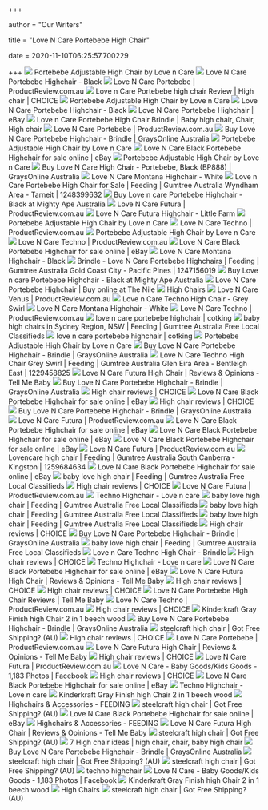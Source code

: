 +++
        
author = "Our Writers"
        
title = "Love N Care Portebebe High Chair"
        
date = 2020-11-10T06:25:57.700229
        
+++
[ ![](https://www.angelbub.com.au/media/catalog/product/cache/1/image/9df78eab33525d08d6e5fb8d27136e95/p/o/portbebe-black-angle-high.jpg)](https://www.angelbub.com.au/media/catalog/product/cache/1/image/9df78eab33525d08d6e5fb8d27136e95/p/o/portbebe-black-angle-high.jpg) Portebebe Adjustable High Chair by Love n Care
[ ![](https://www.babyandtoddlertown.com.au/media/catalog/product/cache/1/thumbnail/265x265/9df78eab33525d08d6e5fb8d27136e95/p/o/portebebe_2.jpg)](https://www.babyandtoddlertown.com.au/media/catalog/product/cache/1/thumbnail/265x265/9df78eab33525d08d6e5fb8d27136e95/p/o/portebebe_2.jpg) Love N Care Portebebe Highchair - Black
[ ![](https://cdn.productreview.com.au/resize/listing-picture/0f4a5265-7786-3e5e-bfdc-d25bee1655a6?width=1200&height=630&withoutEnlargement=true&v=2)](https://cdn.productreview.com.au/resize/listing-picture/0f4a5265-7786-3e5e-bfdc-d25bee1655a6?width=1200&height=630&withoutEnlargement=true&v=2) Love N Care Portebebe | ProductReview.com.au
[ ![](https://pdbimg.choice.com.au/love-n-care-portebebe-high-chair_1.jpg)](https://pdbimg.choice.com.au/love-n-care-portebebe-high-chair_1.jpg) Love n Care Portebebe high chair Review | High chair | CHOICE
[ ![](https://www.angelbub.com.au/media/catalog/product/cache/1/thumbnail/9df78eab33525d08d6e5fb8d27136e95/p/o/portbebe-black-front-high.jpg)](https://www.angelbub.com.au/media/catalog/product/cache/1/thumbnail/9df78eab33525d08d6e5fb8d27136e95/p/o/portbebe-black-front-high.jpg) Portebebe Adjustable High Chair by Love n Care
[ ![](https://www.babyandtoddlertown.com.au/media/catalog/product/cache/1/image/9df78eab33525d08d6e5fb8d27136e95/p/o/portebebe_3.jpg)](https://www.babyandtoddlertown.com.au/media/catalog/product/cache/1/image/9df78eab33525d08d6e5fb8d27136e95/p/o/portebebe_3.jpg) Love N Care Portebebe Highchair - Black
[ ![](https://i.ebayimg.com/images/g/KeUAAOSwEJ1b~lZQ/s-l300.jpg)](https://i.ebayimg.com/images/g/KeUAAOSwEJ1b~lZQ/s-l300.jpg) Love N Care Portebebe Highchair | eBay
[ ![](https://i.pinimg.com/originals/7f/b4/64/7fb4640a649dce4c13f2bae1855eb1f4.jpg)](https://i.pinimg.com/originals/7f/b4/64/7fb4640a649dce4c13f2bae1855eb1f4.jpg) Love n Care Portebebe High Chair Brindle | Baby high chair, Chair, High  chair
[ ![](https://cdn.productreview.com.au/resize/listing-picture/62709eeb-1353-332c-a887-b1c273adf322?width=1200&height=630&withoutEnlargement=true&v=2)](https://cdn.productreview.com.au/resize/listing-picture/62709eeb-1353-332c-a887-b1c273adf322?width=1200&height=630&withoutEnlargement=true&v=2) Love N Care Portebebe | ProductReview.com.au
[ ![](https://res1.graysonline.com/handlers/imagehandler.ashx?t=sh&id=9809225&s=gl&index=0&ts=635762442908370000)](https://res1.graysonline.com/handlers/imagehandler.ashx?t=sh&id=9809225&s=gl&index=0&ts=635762442908370000) Buy Love N Care Portebebe Highchair - Brindle | GraysOnline Australia
[ ![](https://www.angelbub.com.au/media/catalog/product/cache/1/thumbnail/9df78eab33525d08d6e5fb8d27136e95/p/o/portebebe_highchair_-_brindle_-_white_tray_front.jpg)](https://www.angelbub.com.au/media/catalog/product/cache/1/thumbnail/9df78eab33525d08d6e5fb8d27136e95/p/o/portebebe_highchair_-_brindle_-_white_tray_front.jpg) Portebebe Adjustable High Chair by Love n Care
[ ![](https://i.ebayimg.com/images/g/98AAAOSwA2pfMM3Y/s-l640.jpg)](https://i.ebayimg.com/images/g/98AAAOSwA2pfMM3Y/s-l640.jpg) Love N Care Black Portebebe Highchair for sale online | eBay
[ ![](https://www.angelbub.com.au/media/catalog/product/cache/1/thumbnail/9df78eab33525d08d6e5fb8d27136e95/p/o/portbebe-black-angle-mid4.jpg)](https://www.angelbub.com.au/media/catalog/product/cache/1/thumbnail/9df78eab33525d08d6e5fb8d27136e95/p/o/portbebe-black-angle-mid4.jpg) Portebebe Adjustable High Chair by Love n Care
[ ![](https://res0.graysonline.com/handlers/imagehandler.ashx?t=sh&id=7041418&s=n&index=0&ts=635509177101800000)](https://res0.graysonline.com/handlers/imagehandler.ashx?t=sh&id=7041418&s=n&index=0&ts=635509177101800000) Buy Love N Care High Chair - Portebebe, Black (BP888) | GraysOnline  Australia
[ ![](https://www.babyandtoddlertown.com.au/media/catalog/product/cache/1/image/9df78eab33525d08d6e5fb8d27136e95/m/o/montana_white_3.jpg)](https://www.babyandtoddlertown.com.au/media/catalog/product/cache/1/image/9df78eab33525d08d6e5fb8d27136e95/m/o/montana_white_3.jpg) Love N Care Montana Highchair - White
[ ![](https://i.ebayimg.com/00/s/MTIwMFg2NzY=/z/alQAAOSwyppexUwb/$_20.JPG)](https://i.ebayimg.com/00/s/MTIwMFg2NzY=/z/alQAAOSwyppexUwb/$_20.JPG) Love n Care Portebebe High Chair for Sale | Feeding | Gumtree Australia  Wyndham Area - Tarneit | 1248399632
[ ![](https://d3fa68hw0m2vcc.cloudfront.net/c89/179207505.jpeg)](https://d3fa68hw0m2vcc.cloudfront.net/c89/179207505.jpeg) Buy Love n care Portebebe Highchair - Black at Mighty Ape Australia
[ ![](https://cdn.productreview.com.au/resize/listing-picture/4803371e-3af2-3a11-a37e-5a78aa20c08d?width=1200&height=630&v=2)](https://cdn.productreview.com.au/resize/listing-picture/4803371e-3af2-3a11-a37e-5a78aa20c08d?width=1200&height=630&v=2) Love N Care Futura | ProductReview.com.au
[ ![](https://www.babyandtoddlertown.com.au/media/catalog/product/cache/1/image/551x551/040ec09b1e35df139433887a97daa66f/f/u/futura_little_farm.jpg)](https://www.babyandtoddlertown.com.au/media/catalog/product/cache/1/image/551x551/040ec09b1e35df139433887a97daa66f/f/u/futura_little_farm.jpg) Love N Care Futura Highchair - Little Farm
[ ![](https://www.angelbub.com.au/media/catalog/product/cache/1/thumbnail/9df78eab33525d08d6e5fb8d27136e95/p/o/portbebe-black-front-low.jpg)](https://www.angelbub.com.au/media/catalog/product/cache/1/thumbnail/9df78eab33525d08d6e5fb8d27136e95/p/o/portbebe-black-front-low.jpg) Portebebe Adjustable High Chair by Love n Care
[ ![](https://cdn.productreview.com.au/resize/listing-picture/d8258bdf-9914-378f-9cc0-1859e8b17baf?width=170&height=170&v=2)](https://cdn.productreview.com.au/resize/listing-picture/d8258bdf-9914-378f-9cc0-1859e8b17baf?width=170&height=170&v=2) Love N Care Techno | ProductReview.com.au
[ ![](https://www.angelbub.com.au/media/catalog/product/cache/1/thumbnail/9df78eab33525d08d6e5fb8d27136e95/p/o/portebebe_highchair_-_brindle_-_white_tray_front_angle.jpg)](https://www.angelbub.com.au/media/catalog/product/cache/1/thumbnail/9df78eab33525d08d6e5fb8d27136e95/p/o/portebebe_highchair_-_brindle_-_white_tray_front_angle.jpg) Portebebe Adjustable High Chair by Love n Care
[ ![](https://cdn.productreview.com.au/resize/listing-picture/fd8f942f-5f6d-35a0-8b01-3bbf3fb01869?width=1200&height=630&withoutEnlargement=true&v=2)](https://cdn.productreview.com.au/resize/listing-picture/fd8f942f-5f6d-35a0-8b01-3bbf3fb01869?width=1200&height=630&withoutEnlargement=true&v=2) Love N Care Techno | ProductReview.com.au
[ ![](https://i.ebayimg.com/images/g/JHEAAOSwIvRfbDk6/s-l225.jpg)](https://i.ebayimg.com/images/g/JHEAAOSwIvRfbDk6/s-l225.jpg) Love N Care Black Portebebe Highchair for sale online | eBay
[ ![](https://www.babyandtoddlertown.com.au/media/catalog/product/cache/1/thumbnail/265x265/9df78eab33525d08d6e5fb8d27136e95/m/o/montana_2.jpg)](https://www.babyandtoddlertown.com.au/media/catalog/product/cache/1/thumbnail/265x265/9df78eab33525d08d6e5fb8d27136e95/m/o/montana_2.jpg) Love N Care Montana Highchair - Black
[ ![](https://i.ebayimg.com/00/s/MTYwMFgxMjAw/z/ljAAAOSwEmNer412/$_58.JPG)](https://i.ebayimg.com/00/s/MTYwMFgxMjAw/z/ljAAAOSwEmNer412/$_58.JPG) Brindle - Love N Care Portebebe Highchairs | Feeding | Gumtree Australia  Gold Coast City - Pacific Pines | 1247156019
[ ![](https://d3fa68hw0m2vcc.cloudfront.net/75d/179207526.jpeg)](https://d3fa68hw0m2vcc.cloudfront.net/75d/179207526.jpeg) Buy Love n care Portebebe Highchair - Black at Mighty Ape Australia
[ ![](https://images.thenile.io/r1000/9325049006914.jpg)](https://images.thenile.io/r1000/9325049006914.jpg) Love N Care Portebebe Highchair | Buy online at The Nile
[ ![](http://www.majesticbaby.com.au/uploads/8/0/1/5/8015001/2081449.jpg?1406619309)](http://www.majesticbaby.com.au/uploads/8/0/1/5/8015001/2081449.jpg?1406619309) High Chairs
[ ![](https://cdn.productreview.com.au/resize/listing-picture/1c608f9f-c874-3a3b-936f-e14556b65b6e?width=1200&height=630&v=2)](https://cdn.productreview.com.au/resize/listing-picture/1c608f9f-c874-3a3b-936f-e14556b65b6e?width=1200&height=630&v=2) Love N Care Venus | ProductReview.com.au
[ ![](https://www.babyandtoddlertown.com.au/media/catalog/product/cache/1/image/265x265/9df78eab33525d08d6e5fb8d27136e95/t/e/techno-greyswirl-angle.jpg)](https://www.babyandtoddlertown.com.au/media/catalog/product/cache/1/image/265x265/9df78eab33525d08d6e5fb8d27136e95/t/e/techno-greyswirl-angle.jpg) Love n Care Techno High Chair - Grey Swirl
[ ![](https://www.babyandtoddlertown.com.au/media/catalog/product/cache/1/image/265x265/9df78eab33525d08d6e5fb8d27136e95/m/o/montana_white_1.jpg)](https://www.babyandtoddlertown.com.au/media/catalog/product/cache/1/image/265x265/9df78eab33525d08d6e5fb8d27136e95/m/o/montana_white_1.jpg) Love N Care Montana Highchair - White
[ ![](https://cdn.productreview.com.au/resize/listing-picture/22b75f69-70c7-3489-8aa8-feca2d70b911?width=1200&height=630&withoutEnlargement=true&v=2)](https://cdn.productreview.com.au/resize/listing-picture/22b75f69-70c7-3489-8aa8-feca2d70b911?width=1200&height=630&withoutEnlargement=true&v=2) Love N Care Techno | ProductReview.com.au
[ ![](https://static.wixstatic.com/media/8c942f_c7894095baaf4249926e3a97b0cb914a.jpg/v1/fit/w_500,h_500,q_90/file.jpg)](https://static.wixstatic.com/media/8c942f_c7894095baaf4249926e3a97b0cb914a.jpg/v1/fit/w_500,h_500,q_90/file.jpg) love n care portebebe highchair | cotking
[ ![](https://i.ebayimg.com/images/g/fTQAAOSwxYNfStwG/s-l400.webp)](https://i.ebayimg.com/images/g/fTQAAOSwxYNfStwG/s-l400.webp) baby high chairs in Sydney Region, NSW | Feeding | Gumtree Australia Free  Local Classifieds
[ ![](https://static.wixstatic.com/media/8c942f_698137a52da4459c84f094cc852feff5.jpg/v1/fill/w_561,h_597,al_c,q_85/8c942f_698137a52da4459c84f094cc852feff5.jpg)](https://static.wixstatic.com/media/8c942f_698137a52da4459c84f094cc852feff5.jpg/v1/fill/w_561,h_597,al_c,q_85/8c942f_698137a52da4459c84f094cc852feff5.jpg) love n care portebebe highchair | cotking
[ ![](https://www.angelbub.com.au/media/catalog/product/cache/1/thumbnail/9df78eab33525d08d6e5fb8d27136e95/p/o/portebebe_highchair_-_brindle_-_side_white_tray.jpg)](https://www.angelbub.com.au/media/catalog/product/cache/1/thumbnail/9df78eab33525d08d6e5fb8d27136e95/p/o/portebebe_highchair_-_brindle_-_side_white_tray.jpg) Portebebe Adjustable High Chair by Love n Care
[ ![](https://res1.graysonline.com/handlers/imagehandler.ashx?t=sh&id=9809226&s=gl&index=0&ts=635762442906030000)](https://res1.graysonline.com/handlers/imagehandler.ashx?t=sh&id=9809226&s=gl&index=0&ts=635762442906030000) Buy Love N Care Portebebe Highchair - Brindle | GraysOnline Australia
[ ![](https://i.ebayimg.com/00/s/MTYwMFgxMjAx/z/y3EAAOSwOTldjXYM/$_58.JPG)](https://i.ebayimg.com/00/s/MTYwMFgxMjAx/z/y3EAAOSwOTldjXYM/$_58.JPG) Love N Care Techno High Chair Grey Swirl | Feeding | Gumtree Australia Glen  Eira Area - Bentleigh East | 1229458825
[ ![](https://cdn2.tellmebaby.com.au/wp-content/uploads/2018/06/love-n-care-futura-high-chair-safari-500x500.jpg)](https://cdn2.tellmebaby.com.au/wp-content/uploads/2018/06/love-n-care-futura-high-chair-safari-500x500.jpg) Love N Care Futura High Chair | Reviews & Opinions - Tell Me Baby
[ ![](https://res3.graysonline.com/handlers/imagehandler.ashx?t=sh&id=9809227&s=gl&index=0&ts=635762442907900000)](https://res3.graysonline.com/handlers/imagehandler.ashx?t=sh&id=9809227&s=gl&index=0&ts=635762442907900000) Buy Love N Care Portebebe Highchair - Brindle | GraysOnline Australia
[ ![](https://pdbimg.choice.com.au/love-n-care-futura-high-chair_1_thumbnail.jpg)](https://pdbimg.choice.com.au/love-n-care-futura-high-chair_1_thumbnail.jpg) High chair reviews | CHOICE
[ ![](https://i.ebayimg.com/images/g/4FMAAOSwpV9fMM3Y/s-l1600.jpg)](https://i.ebayimg.com/images/g/4FMAAOSwpV9fMM3Y/s-l1600.jpg) Love N Care Black Portebebe Highchair for sale online | eBay
[ ![](https://pdbimg.choice.com.au/love-n-care-montana-bp-894-high-chair_1_thumbnail.JPG)](https://pdbimg.choice.com.au/love-n-care-montana-bp-894-high-chair_1_thumbnail.JPG) High chair reviews | CHOICE
[ ![](https://res1.graysonline.com/handlers/imagehandler.ashx?t=sh&id=9809233&s=gl&index=0&ts=635762443004000000)](https://res1.graysonline.com/handlers/imagehandler.ashx?t=sh&id=9809233&s=gl&index=0&ts=635762443004000000) Buy Love N Care Portebebe Highchair - Brindle | GraysOnline Australia
[ ![](https://cdn.productreview.com.au/resize/listing-picture/075ce685-92a7-3b16-b5b5-9ce543c5596a?width=1200&height=630&withoutEnlargement=true&v=2)](https://cdn.productreview.com.au/resize/listing-picture/075ce685-92a7-3b16-b5b5-9ce543c5596a?width=1200&height=630&withoutEnlargement=true&v=2) Love N Care Futura | ProductReview.com.au
[ ![](https://i.ebayimg.com/images/g/uCgAAOSwdjZfD7Wp/s-l225.jpg)](https://i.ebayimg.com/images/g/uCgAAOSwdjZfD7Wp/s-l225.jpg) Love N Care Black Portebebe Highchair for sale online | eBay
[ ![](https://i.ebayimg.com/images/g/sJoAAOSwekxfMM3X/s-l1600.jpg)](https://i.ebayimg.com/images/g/sJoAAOSwekxfMM3X/s-l1600.jpg) Love N Care Black Portebebe Highchair for sale online | eBay
[ ![](https://i.ebayimg.com/images/g/cv4AAOSwu6te6lqX/s-l225.jpg)](https://i.ebayimg.com/images/g/cv4AAOSwu6te6lqX/s-l225.jpg) Love N Care Black Portebebe Highchair for sale online | eBay
[ ![](https://cdn.productreview.com.au/resize/listing-picture/a4b360a8-18b0-3613-b83c-ef2dd21e9181?width=1200&height=630&withoutEnlargement=true&v=2)](https://cdn.productreview.com.au/resize/listing-picture/a4b360a8-18b0-3613-b83c-ef2dd21e9181?width=1200&height=630&withoutEnlargement=true&v=2) Love N Care Futura | ProductReview.com.au
[ ![](https://i.ebayimg.com/00/s/MTYwMFgxMjAw/z/O04AAOSw5UFfkfbe/$_58.JPG)](https://i.ebayimg.com/00/s/MTYwMFgxMjAw/z/O04AAOSw5UFfkfbe/$_58.JPG) Lovencare high chair | Feeding | Gumtree Australia South Canberra -  Kingston | 1259684634
[ ![](https://i.ebayimg.com/images/g/1~IAAOSw2ZRfMM3Y/s-l1600.jpg)](https://i.ebayimg.com/images/g/1~IAAOSw2ZRfMM3Y/s-l1600.jpg) Love N Care Black Portebebe Highchair for sale online | eBay
[ ![](https://i.ebayimg.com/images/g/p14AAOSw9L1fpISM/s-l400.webp)](https://i.ebayimg.com/images/g/p14AAOSw9L1fpISM/s-l400.webp) baby love high chair | Feeding | Gumtree Australia Free Local Classifieds
[ ![](https://pdbimg.choice.com.au/4baby-icon-2-in-1-ea11945-highchair_1_thumbnail.JPG)](https://pdbimg.choice.com.au/4baby-icon-2-in-1-ea11945-highchair_1_thumbnail.JPG) High chair reviews | CHOICE
[ ![](https://cdn.productreview.com.au/resize/listing-picture/af54c57b-d546-3ae2-a9b4-46f279b085ba?width=1200&height=630&withoutEnlargement=true&v=2)](https://cdn.productreview.com.au/resize/listing-picture/af54c57b-d546-3ae2-a9b4-46f279b085ba?width=1200&height=630&withoutEnlargement=true&v=2) Love N Care Futura | ProductReview.com.au
[ ![](https://www.lovencare.com.au/wp-content/uploads/2019/03/grey1small-600x600.jpg)](https://www.lovencare.com.au/wp-content/uploads/2019/03/grey1small-600x600.jpg) Techno Highchair - Love n care
[ ![](https://i.ebayimg.com/images/g/3kEAAOSwiHVfm101/s-l400.webp)](https://i.ebayimg.com/images/g/3kEAAOSwiHVfm101/s-l400.webp) baby love high chair | Feeding | Gumtree Australia Free Local Classifieds
[ ![](https://i.ebayimg.com/images/g/YLgAAOSw6NVeVFBB/s-l400.webp)](https://i.ebayimg.com/images/g/YLgAAOSw6NVeVFBB/s-l400.webp) baby love high chair | Feeding | Gumtree Australia Free Local Classifieds
[ ![](https://i.ebayimg.com/images/g/YYQAAOSwaAdfl9T1/s-l400.webp)](https://i.ebayimg.com/images/g/YYQAAOSwaAdfl9T1/s-l400.webp) baby love high chair | Feeding | Gumtree Australia Free Local Classifieds
[ ![](https://img.choice.com.au/-/media/8a2c66692f6149f69a7e3de15ca8e296.ashx)](https://img.choice.com.au/-/media/8a2c66692f6149f69a7e3de15ca8e296.ashx) High chair reviews | CHOICE
[ ![](https://res1.graysonline.com/handlers/imagehandler.ashx?t=sh&id=9809230&s=gl&index=0&ts=635762443004930000)](https://res1.graysonline.com/handlers/imagehandler.ashx?t=sh&id=9809230&s=gl&index=0&ts=635762443004930000) Buy Love N Care Portebebe Highchair - Brindle | GraysOnline Australia
[ ![](https://i.ebayimg.com/images/g/f3wAAOSwMltfgQM6/s-l400.webp)](https://i.ebayimg.com/images/g/f3wAAOSwMltfgQM6/s-l400.webp) baby love high chair | Feeding | Gumtree Australia Free Local Classifieds
[ ![](https://www.babyandtoddlertown.com.au/media/catalog/product/cache/1/image/9df78eab33525d08d6e5fb8d27136e95/t/e/techno_-_brindle_-_angle1_1.jpg)](https://www.babyandtoddlertown.com.au/media/catalog/product/cache/1/image/9df78eab33525d08d6e5fb8d27136e95/t/e/techno_-_brindle_-_angle1_1.jpg) Love n Care Techno High Chair - Brindle
[ ![](https://pdbimg.choice.com.au/steelcraft-matisse-hi-lo-high-chair_1_thumbnail.JPG)](https://pdbimg.choice.com.au/steelcraft-matisse-hi-lo-high-chair_1_thumbnail.JPG) High chair reviews | CHOICE
[ ![](https://www.lovencare.com.au/wp-content/uploads/2020/02/grey2small-300x300.jpg)](https://www.lovencare.com.au/wp-content/uploads/2020/02/grey2small-300x300.jpg) Techno Highchair - Love n care
[ ![](https://i.ebayimg.com/images/g/fFEAAOSw8OBe6lql/s-l225.jpg)](https://i.ebayimg.com/images/g/fFEAAOSw8OBe6lql/s-l225.jpg) Love N Care Black Portebebe Highchair for sale online | eBay
[ ![](https://cdn2.tellmebaby.com.au/wp-content/uploads/2018/06/love-n-care-futura-high-chair-safari-side-500x500.jpg)](https://cdn2.tellmebaby.com.au/wp-content/uploads/2018/06/love-n-care-futura-high-chair-safari-side-500x500.jpg) Love N Care Futura High Chair | Reviews & Opinions - Tell Me Baby
[ ![](https://pdbimg.choice.com.au/baby-solutions-quadro-high-chair_1_thumbnail.JPG)](https://pdbimg.choice.com.au/baby-solutions-quadro-high-chair_1_thumbnail.JPG) High chair reviews | CHOICE
[ ![](https://pdbimg.choice.com.au/baby-bjorn-high-chair_7_thumbnail.JPG)](https://pdbimg.choice.com.au/baby-bjorn-high-chair_7_thumbnail.JPG) High chair reviews | CHOICE
[ ![](https://cdn2.tellmebaby.com.au/wp-content/uploads/userpro/2051/5a97e3851e3e0.jpeg)](https://cdn2.tellmebaby.com.au/wp-content/uploads/userpro/2051/5a97e3851e3e0.jpeg) Love N Care Portebebe High Chair Reviews | Tell Me Baby
[ ![](https://cdn.productreview.com.au/resize/listing-picture/aa3f3ac7-fa7b-36ad-9459-de58e003aeb2?width=1200&height=630&withoutEnlargement=true&v=2)](https://cdn.productreview.com.au/resize/listing-picture/aa3f3ac7-fa7b-36ad-9459-de58e003aeb2?width=1200&height=630&withoutEnlargement=true&v=2) Love N Care Techno | ProductReview.com.au
[ ![](https://pdbimg.choice.com.au/mothers-choice-happy-pears-high-chair_1_thumbnail.JPG)](https://pdbimg.choice.com.au/mothers-choice-happy-pears-high-chair_1_thumbnail.JPG) High chair reviews | CHOICE
[ ![](https://media3.naturiou.fr/18956-thickbox_default/kinderkraft-tixi-baby-high-chair-and-children-s-chair-2-in-1.jpg)](https://media3.naturiou.fr/18956-thickbox_default/kinderkraft-tixi-baby-high-chair-and-children-s-chair-2-in-1.jpg) Kinderkraft Gray Finish high Chair 2 in 1 beech wood
[ ![](https://res1.graysonline.com/handlers/imagehandler.ashx?t=sh&id=9809229&s=gl&index=0&ts=635762443006500000)](https://res1.graysonline.com/handlers/imagehandler.ashx?t=sh&id=9809229&s=gl&index=0&ts=635762443006500000) Buy Love N Care Portebebe Highchair - Brindle | GraysOnline Australia
[ ![](https://galleryplus.ebayimg.com/ws/web/284024498949_1_1_1.jpg)](https://galleryplus.ebayimg.com/ws/web/284024498949_1_1_1.jpg) steelcraft high chair | Got Free Shipping? (AU)
[ ![](https://pdbimg.choice.com.au/Mocka-Original-high-chair_1_thumbnail.jpg)](https://pdbimg.choice.com.au/Mocka-Original-high-chair_1_thumbnail.jpg) High chair reviews | CHOICE
[ ![](https://cdn.productreview.com.au/resize/listing-picture/1101e8bb-1228-3d7a-8053-23b55bf2dae5?width=1200&height=630&withoutEnlargement=true&v=2)](https://cdn.productreview.com.au/resize/listing-picture/1101e8bb-1228-3d7a-8053-23b55bf2dae5?width=1200&height=630&withoutEnlargement=true&v=2) Love N Care Portebebe | ProductReview.com.au
[ ![](https://cdn2.tellmebaby.com.au/wp-content/uploads/2018/06/love-n-care-futura-high-chair-little-farm-500x500.jpg)](https://cdn2.tellmebaby.com.au/wp-content/uploads/2018/06/love-n-care-futura-high-chair-little-farm-500x500.jpg) Love N Care Futura High Chair | Reviews & Opinions - Tell Me Baby
[ ![](https://pdbimg.choice.com.au/Mothers-Choice-Anniversary-High-Chair_1_thumbnail.jpg)](https://pdbimg.choice.com.au/Mothers-Choice-Anniversary-High-Chair_1_thumbnail.jpg) High chair reviews | CHOICE
[ ![](https://cdn.productreview.com.au/resize/listing-picture/660944a8-e6e0-38fa-991e-10ee5b471310?width=1200&height=630&withoutEnlargement=true&v=2)](https://cdn.productreview.com.au/resize/listing-picture/660944a8-e6e0-38fa-991e-10ee5b471310?width=1200&height=630&withoutEnlargement=true&v=2) Love N Care Futura | ProductReview.com.au
[ ![](https://lookaside.fbsbx.com/lookaside/crawler/media/?media_id=3269726483088531)](https://lookaside.fbsbx.com/lookaside/crawler/media/?media_id=3269726483088531) Love N Care - Baby Goods/Kids Goods - 1,183 Photos | Facebook
[ ![](https://pdbimg.choice.com.au/Steelcraft-Messina-DLX-Hi-Lo-high-chair_1_thumbnail.jpg)](https://pdbimg.choice.com.au/Steelcraft-Messina-DLX-Hi-Lo-high-chair_1_thumbnail.jpg) High chair reviews | CHOICE
[ ![](https://i.ebayimg.com/thumbs/images/g/iNIAAOSwXG1fZZxH/s-l200.jpg)](https://i.ebayimg.com/thumbs/images/g/iNIAAOSwXG1fZZxH/s-l200.jpg) Love N Care Black Portebebe Highchair for sale online | eBay
[ ![](https://www.lovencare.com.au/wp-content/uploads/2019/12/montanagreysmall1-300x300.jpg)](https://www.lovencare.com.au/wp-content/uploads/2019/12/montanagreysmall1-300x300.jpg) Techno Highchair - Love n care
[ ![](https://media2.naturiou.fr/18957-thickbox_default/kinderkraft-tixi-baby-high-chair-and-children-s-chair-2-in-1.jpg)](https://media2.naturiou.fr/18957-thickbox_default/kinderkraft-tixi-baby-high-chair-and-children-s-chair-2-in-1.jpg) Kinderkraft Gray Finish high Chair 2 in 1 beech wood
[ ![](https://www.babykingdom.com.au/pub/media/catalog/product/cache/030716fc62035027b622eeef186d3d67/l/n/lnc_pandora_high_chair_latte.jpg)](https://www.babykingdom.com.au/pub/media/catalog/product/cache/030716fc62035027b622eeef186d3d67/l/n/lnc_pandora_high_chair_latte.jpg) Highchairs & Accessories - FEEDING
[ ![](https://galleryplus.ebayimg.com/ws/web/264717453468_1_1_1.jpg)](https://galleryplus.ebayimg.com/ws/web/264717453468_1_1_1.jpg) steelcraft high chair | Got Free Shipping? (AU)
[ ![](https://i.ebayimg.com/images/g/3KYAAOSwrH1fMM3Y/s-l1600.jpg)](https://i.ebayimg.com/images/g/3KYAAOSwrH1fMM3Y/s-l1600.jpg) Love N Care Black Portebebe Highchair for sale online | eBay
[ ![](https://www.babykingdom.com.au/pub/media/catalog/product/cache/030716fc62035027b622eeef186d3d67/m/i/mima_moon_high_chair_white_snow_white_1.jpg)](https://www.babykingdom.com.au/pub/media/catalog/product/cache/030716fc62035027b622eeef186d3d67/m/i/mima_moon_high_chair_white_snow_white_1.jpg) Highchairs & Accessories - FEEDING
[ ![](https://cdn2.tellmebaby.com.au/wp-content/uploads/2018/06/love-n-care-futura-high-chair-safari-folding-500x500.jpg)](https://cdn2.tellmebaby.com.au/wp-content/uploads/2018/06/love-n-care-futura-high-chair-safari-folding-500x500.jpg) Love N Care Futura High Chair | Reviews & Opinions - Tell Me Baby
[ ![](https://galleryplus.ebayimg.com/ws/web/283885736270_1_0_1.jpg)](https://galleryplus.ebayimg.com/ws/web/283885736270_1_0_1.jpg) steelcraft high chair | Got Free Shipping? (AU)
[ ![](https://i.pinimg.com/236x/15/23/62/152362d5889aa875876dcbbe805d12fb--baby-gadgets-high-chairs.jpg)](https://i.pinimg.com/236x/15/23/62/152362d5889aa875876dcbbe805d12fb--baby-gadgets-high-chairs.jpg) 7 High chair ideas | high chair, chair, baby high chair
[ ![](https://res2.graysonline.com/handlers/imagehandler.ashx?t=sh&id=9809228&s=gl&index=0&ts=635762443008070000)](https://res2.graysonline.com/handlers/imagehandler.ashx?t=sh&id=9809228&s=gl&index=0&ts=635762443008070000) Buy Love N Care Portebebe Highchair - Brindle | GraysOnline Australia
[ ![](https://galleryplus.ebayimg.com/ws/web/123900522958_1_0_1.jpg)](https://galleryplus.ebayimg.com/ws/web/123900522958_1_0_1.jpg) steelcraft high chair | Got Free Shipping? (AU)
[ ![](https://galleryplus.ebayimg.com/ws/web/124115241968_1_0_1.jpg)](https://galleryplus.ebayimg.com/ws/web/124115241968_1_0_1.jpg) steelcraft high chair | Got Free Shipping? (AU)
[ ![](https://www.gobaby.ie/708-thickbox_default/venus-highchair.jpg)](https://www.gobaby.ie/708-thickbox_default/venus-highchair.jpg) techno highchair
[ ![](https://lookaside.fbsbx.com/lookaside/crawler/media/?media_id=3434749823252862)](https://lookaside.fbsbx.com/lookaside/crawler/media/?media_id=3434749823252862) Love N Care - Baby Goods/Kids Goods - 1,183 Photos | Facebook
[ ![](https://media1.naturiou.fr/18954-thickbox_default/kinderkraft-tixi-baby-high-chair-and-children-s-chair-2-in-1.jpg)](https://media1.naturiou.fr/18954-thickbox_default/kinderkraft-tixi-baby-high-chair-and-children-s-chair-2-in-1.jpg) Kinderkraft Gray Finish high Chair 2 in 1 beech wood
[ ![](http://www.majesticbaby.com.au/uploads/8/0/1/5/8015001/1406620519.jpg)](http://www.majesticbaby.com.au/uploads/8/0/1/5/8015001/1406620519.jpg) High Chairs
[ ![](https://galleryplus.ebayimg.com/ws/web/402473840031_1_1_1.jpg)](https://galleryplus.ebayimg.com/ws/web/402473840031_1_1_1.jpg) steelcraft high chair | Got Free Shipping? (AU)
